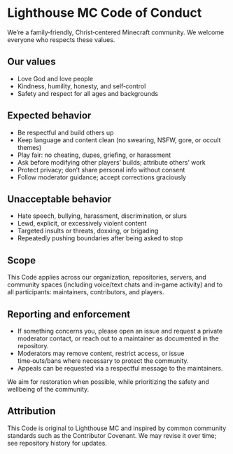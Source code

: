 # Lighthouse MC Code of Conduct

We’re a family‑friendly, Christ‑centered Minecraft community. We welcome everyone who respects these values.

## Our values

- Love God and love people
- Kindness, humility, honesty, and self‑control
- Safety and respect for all ages and backgrounds

## Expected behavior

- Be respectful and build others up
- Keep language and content clean (no swearing, NSFW, gore, or occult themes)
- Play fair: no cheating, dupes, griefing, or harassment
- Ask before modifying other players’ builds; attribute others’ work
- Protect privacy; don’t share personal info without consent
- Follow moderator guidance; accept corrections graciously

## Unacceptable behavior

- Hate speech, bullying, harassment, discrimination, or slurs
- Lewd, explicit, or excessively violent content
- Targeted insults or threats, doxxing, or brigading
- Repeatedly pushing boundaries after being asked to stop

## Scope

This Code applies across our organization, repositories, servers, and community spaces (including voice/text chats and in‑game activity) and to all participants: maintainers, contributors, and players.

## Reporting and enforcement

- If something concerns you, please open an issue and request a private moderator contact, or reach out to a maintainer as documented in the repository.
- Moderators may remove content, restrict access, or issue time‑outs/bans where necessary to protect the community.
- Appeals can be requested via a respectful message to the maintainers.

We aim for restoration when possible, while prioritizing the safety and wellbeing of the community.

## Attribution

This Code is original to Lighthouse MC and inspired by common community standards such as the Contributor Covenant. We may revise it over time; see repository history for updates.
